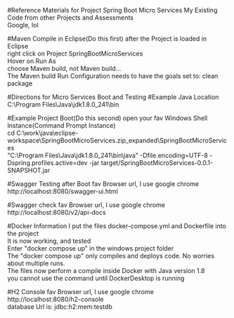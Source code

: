 #Reference Materials for Project Spring Boot Micro Services
My Existing Code from other Projects and Assessments<br/>
Google, lol

#Maven Compile in Eclipse(Do this first)
after the Project is loaded in Eclipse<br/>
right click on Project SpringBootMicroServices<br>
Hover on Run As<br/>
choose Maven build, not Maven build...<br>
The Maven build Run Configuration needs to have the goals set to: clean package


#Directions for Micro Services Boot and Testing
#Example Java Location
C:\Program Files\Java\jdk1.8.0_241\bin


#Example Project Boot(Do this second)
open your fav Windows Shell Instance(Command Prompt Instance)<br/>
cd C:\work\java\eclipse-workspace\SpringBootMicroServices.zip_expanded\SpringBootMicroServices<br/>
"C:\Program Files\Java\jdk1.8.0_241\bin\java" -Dfile.encoding=UTF-8 -Dspring.profiles.active=dev -jar target/SpringBootMicroServices-0.0.1-SNAPSHOT.jar


#Swagger Testing after Boot
fav Browser url, I use google chrome<br/>
http://localhost:8080/swagger-ui.html

#Swagger check
fav Browser url, I use google chrome<br/>
http://localhost:8080/v2/api-docs

#Docker Information
I put the files docker-compose.yml and Dockerfile into the project<br/>
It is now working, and tested<br/>
Enter "docker compose up" in the windows project folder<br/>
The "docker compose up" only compiles and deploys code. No worries about multiple runs.<br/>
The files now perform a compile inside Docker with Java version 1.8<br/>
you cannot use the command until DockerDesktop is running<br/>

#H2 Console 
fav Browser url, I use google chrome<br/>
http://localhost:8080/h2-console<br/>
database Url is: jdbc:h2:mem:testdb


